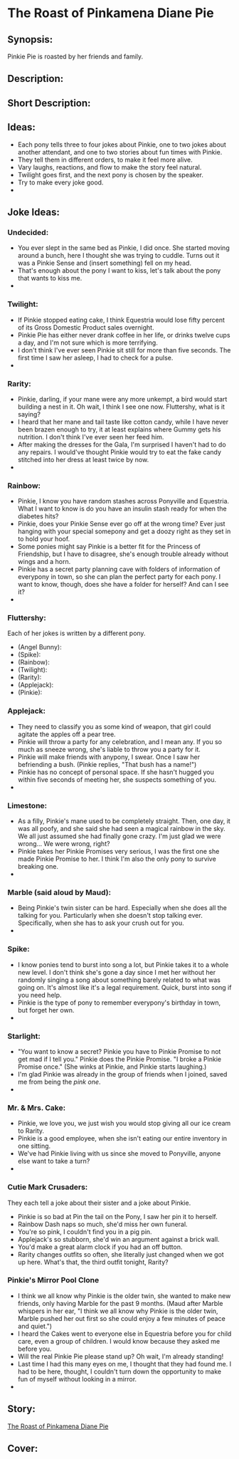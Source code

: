 # The Roast of Pinkamena Diane Pie

## Synopsis:
Pinkie Pie is roasted by her friends and family.

## Description:


## Short Description:


## Ideas:
- Each pony tells three to four jokes about Pinkie, one to two jokes about another attendant, and one to two stories about fun times with Pinkie.
- They tell them in different orders, to make it feel more alive.
- Vary laughs, reactions, and flow to make the story feel natural.
- Twilight goes first, and the next pony is chosen by the speaker.
- Try to make every joke good.
- 


## Joke Ideas:

### Undecided:
- You ever slept in the same bed as Pinkie, I did once. She started moving around a bunch, here I thought she was trying to cuddle. Turns out it was a Pinkie Sense and (insert something) fell on my head.
- That's enough about the pony I want to kiss, let's talk about the pony that wants to kiss me.
- 

### Twilight:
- If Pinkie stopped eating cake, I think Equestria would lose fifty percent of its Gross Domestic Product sales overnight.
- Pinkie Pie has either never drank coffee in her life, or drinks twelve cups a day, and I'm not sure which is more terrifying.
- I don't think I've ever seen Pinkie sit still for more than five seconds. The first time I saw her asleep, I had to check for a pulse.
- 

### Rarity:
- Pinkie, darling, if your mane were any more unkempt, a bird would start building a nest in it. Oh wait, I think I see one now. Fluttershy, what is it saying?
- I heard that her mane and tail taste like cotton candy, while I have never been brazen enough to try, it at least explains where Gummy gets his nutrition. I don't think I've ever seen her feed him.
- After making the dresses for the Gala, I'm surprised I haven't had to do any repairs. I would've thought Pinkie would try to eat the fake candy stitched into her dress at least twice by now.
- 

### Rainbow:
- Pinkie, I know you have random stashes across Ponyville and Equestria. What I want to know is do you have an insulin stash ready for when the diabetes hits?
- Pinkie, does your Pinkie Sense ever go off at the wrong time? Ever just hanging with your special somepony and get a doozy right as they set in to hold your hoof.
- Some ponies might say Pinkie is a better fit for the Princess of Friendship, but I have to disagree, she's enough trouble already without wings and a horn.
- Pinkie has a secret party planning cave with folders of information of everypony in town, so she can plan the perfect party for each pony. I want to know, though, does she have a folder for herself? And can I see it?
- 

### Fluttershy:
Each of her jokes is written by a different pony.
- (Angel Bunny): 
- (Spike): 
- (Rainbow): 
- (Twilight): 
- (Rarity): 
- (Applejack): 
- (Pinkie): 

### Applejack:
- They need to classify you as some kind of weapon, that girl could agitate the apples off a pear tree.
- Pinkie will throw a party for any celebration, and I mean any. If you so much as sneeze wrong, she's liable to throw you a party for it.
- Pinkie will make friends with anypony, I swear. Once I saw her befriending a bush. (Pinkie replies, "That bush has a name!")
- Pinkie has no concept of personal space. If she hasn't hugged you within five seconds of meeting her, she suspects something of you.
- 

### Limestone:
- As a filly, Pinkie's mane used to be completely straight. Then, one day, it was all poofy, and she said she had seen a magical rainbow in the sky. We all just assumed she had finally gone crazy. I'm just glad we were wrong… We were wrong, right?
- Pinkie takes her Pinkie Promises very serious, I was the first one she made Pinkie Promise to her. I think I'm also the only pony to survive breaking one.
- 

### Marble (said aloud by Maud):
- Being Pinkie's twin sister can be hard. Especially when she does all the talking for you. Particularly when she doesn't stop talking ever. Specifically, when she has to ask your crush out for you.
- 

### Spike:
- I know ponies tend to burst into song a lot, but Pinkie takes it to a whole new level. I don't think she's gone a day since I met her without her randomly singing a song about something barely related to what was going on. It's almost like it's a legal requirement. Quick, burst into song if you need help.
- Pinkie is the type of pony to remember everypony's birthday in town, but forget her own.
- 

### Starlight:
- "You want to know a secret? Pinkie you have to Pinkie Promise to not get mad if I tell you." Pinkie does the Pinkie Promise. "I broke a Pinkie Promise once." (She winks at Pinkie, and Pinkie starts laughing.)
- I'm glad Pinkie was already in the group of friends when I joined, saved me from being the *pink one*.
- 

### Mr. & Mrs. Cake:
- Pinkie, we love you, we just wish you would stop giving all our ice cream to Rarity.
- Pinkie is a good employee, when she isn't eating our entire inventory in one sitting.
- We've had Pinkie living with us since she moved to Ponyville, anyone else want to take a turn?
- 

### Cutie Mark Crusaders:
They each tell a joke about their sister and a joke about Pinkie.
- Pinkie is so bad at Pin the tail on the Pony, I saw her pin it to herself.
- Rainbow Dash naps so much, she'd miss her own funeral.
- You're so pink, I couldn't find you in a pig pin.
- Applejack's so stubborn, she'd win an argument against a brick wall.
- You'd make a great alarm clock if you had an off button.
- Rarity changes outfits so often, she literally just changed when we got up here. What's that, the third outfit tonight, Rarity?

### Pinkie's Mirror Pool Clone
- I think we all know why Pinkie is the older twin, she wanted to make new friends, only having Marble for the past 9 months. (Maud after Marble whispers in her ear, "I think we all know why Pinkie is the older twin, Marble pushed her out first so she could enjoy a few minutes of peace and quiet.")
- I heard the Cakes went to everyone else in Equestria before you for child care, even a group of children. I would know because they asked me before you.
- Will the real Pinkie Pie please stand up? Oh wait, I'm already standing!
- Last time I had this many eyes on me, I thought that they had found me. I had to be here, thought, I couldn't turn down the opportunity to make fun of myself without looking in a mirror.
- 

## Story:
[The Roast of Pinkamena Diane Pie](./the-roast-of-pinkamena-diane-pie.md)

## Cover:
